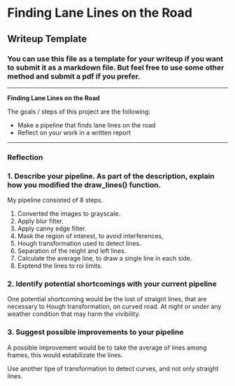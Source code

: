 # **Finding Lane Lines on the Road** 

## Writeup Template

### You can use this file as a template for your writeup if you want to submit it as a markdown file. But feel free to use some other method and submit a pdf if you prefer.

---

**Finding Lane Lines on the Road**

The goals / steps of this project are the following:
* Make a pipeline that finds lane lines on the road
* Reflect on your work in a written report


[//]: # (Image References)

[image1]: ./examples/grayscale.jpg "Grayscale"

---

### Reflection

### 1. Describe your pipeline. As part of the description, explain how you modified the draw_lines() function.

My pipeline consisted of 8 steps. 

1) Converted the images to grayscale.
2) Apply blur filter.
3) Apply canny edge filter. 
4) Mask the region of interest, to avoid interferences,
5) Hough transformation used to detect lines.
6) Separation of the reight and left lines.
7) Calculate the average line, to draw a single line in each side.
8) Exptend the lines to roi limits.


[image2]: ./test_images/grayscale.jpg "Grayscale"

[image3]: ./test_images/image_canny.jpg "Grayscale"

[image4]: ./test_images/mask.jpg "Grayscale"

[image5]: ./test_images/draw_lines.jpg "Grayscale"


### 2. Identify potential shortcomings with your current pipeline


One potential shortcoming would be the lost of straignt lines, that are necessary to Hough transformation, on curved road.
At night or under any weather condition that may harm the vivibility.


### 3. Suggest possible improvements to your pipeline

A possible improvement would be to take the average of lines among frames, this would estabilizate the lines.

Use another tipe of transformation to detect curves, and not only straight lines.